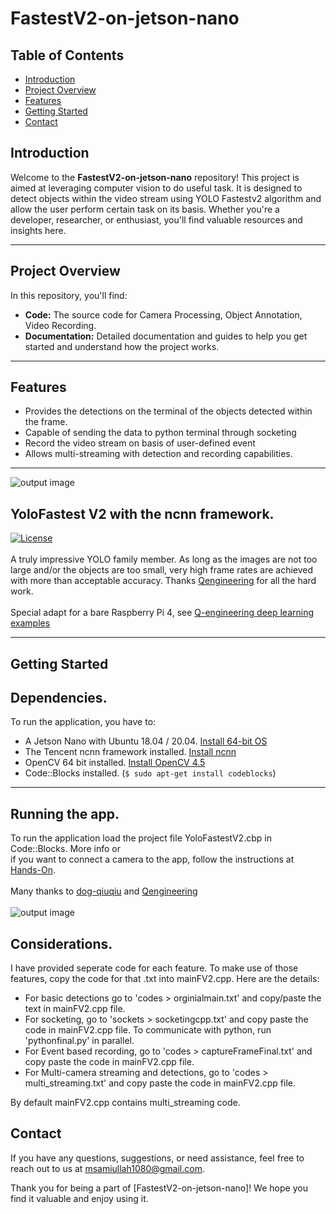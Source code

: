 # FastestV2-on-jetson-nano


## Table of Contents

- [Introduction](#introduction)
- [Project Overview](#project-overview)
- [Features](#features)
- [Getting Started](#getting-started)
- [Contact](#contact)


## Introduction

Welcome to the **FastestV2-on-jetson-nano** repository! This project is aimed at leveraging computer vision to do useful task. It is designed to detect objects within the video stream using YOLO Fastestv2 algorithm and allow the user perform certain task on its basis. Whether you're a developer, researcher, or enthusiast, you'll find valuable resources and insights here.

------------

## Project Overview

In this repository, you'll find:

- **Code:** The source code for Camera Processing, Object Annotation, Video Recording.
- **Documentation:** Detailed documentation and guides to help you get started and understand how the project works.

------------

## Features

- Provides the detections on the terminal of the objects detected within the frame.
- Capable of sending the data to python terminal through socketing
- Record the video stream on basis of user-defined event
- Allows multi-streaming with detection and recording capabilities.

------------

![output image]( https://qengineering.eu/images/test_parkFV2.jpg )

## YoloFastest V2 with the ncnn framework. <br/>
[![License](https://img.shields.io/badge/License-BSD%203--Clause-blue.svg)](https://opensource.org/licenses/BSD-3-Clause)<br/><br/>
A truly impressive YOLO family member. As long as the images are not too large and/or the objects are too small, very high frame rates are achieved with more than acceptable accuracy. Thanks [Qengineering](https://github.com/Qengineering/YoloFastestV2-ncnn-Raspberry-Pi-4) for all the hard work.<br/><br/>
Special adapt for a bare Raspberry Pi 4, see [Q-engineering deep learning examples](https://qengineering.eu/deep-learning-examples-on-raspberry-32-64-os.html)

------------



## Getting Started

## Dependencies.
To run the application, you have to:
- A Jetson Nano with Ubuntu 18.04 / 20.04. [Install 64-bit OS](https://qengineering.eu/install-raspberry-64-os.html) <br/>
- The Tencent ncnn framework installed. [Install ncnn](https://qengineering.eu/install-ncnn-on-raspberry-pi-4.html) <br/>
- OpenCV 64 bit installed. [Install OpenCV 4.5](https://qengineering.eu/install-opencv-4.5-on-raspberry-64-os.html) <br/>
- Code::Blocks installed. (```$ sudo apt-get install codeblocks```)

------------

## Running the app.
To run the application load the project file YoloFastestV2.cbp in Code::Blocks. More info or<br/> 
if you want to connect a camera to the app, follow the instructions at [Hands-On](https://qengineering.eu/deep-learning-examples-on-raspberry-32-64-os.html#HandsOn).<br/><br/>
Many thanks to [dog-qiuqiu](https://github.com/dog-qiuqiu/Yolo-FastestV2) and [Qengineering](https://github.com/Qengineering/YoloFastestV2-ncnn-Raspberry-Pi-4) <br/><br/>
![output image]( https://qengineering.eu/images/Test_YoloF.jpg )<br/>


## Considerations.
I have provided seperate code for each feature. To make use of those features, copy the code for that .txt into mainFV2.cpp. Here are the details:
  - For basic detections go to 'codes > orginialmain.txt' and copy/paste the text in mainFV2.cpp file. <br/>
  - For socketing, go to 'sockets > socketingcpp.txt' and copy paste the code in mainFV2.cpp file. To communicate with python, run 'pythonfinal.py' in parallel. <br/>
  - For Event based recording, go to 'codes > captureFrameFinal.txt' and copy paste the code in mainFV2.cpp file.<br/>
  - For Multi-camera streaming and detections, go to 'codes > multi_streaming.txt' and copy paste the code in mainFV2.cpp file.<br/>

By default mainFV2.cpp contains multi_streaming code.

## Contact

If you have any questions, suggestions, or need assistance, feel free to reach out to us at msamiullah1080@gmail.com.

Thank you for being a part of [FastestV2-on-jetson-nano]! We hope you find it valuable and enjoy using it.

